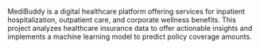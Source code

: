 MediBuddy is a digital healthcare platform offering services for inpatient hospitalization, outpatient care, and corporate wellness benefits. This project analyzes healthcare insurance data to offer actionable insights and implements a machine learning model to predict policy coverage amounts.
